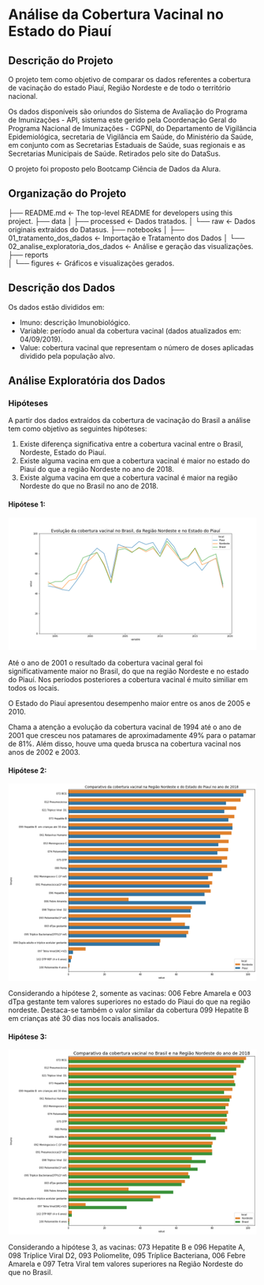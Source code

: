 # Análise da Cobertura Vacinal no Estado do Piauí

## Descrição do Projeto
O projeto tem como objetivo de comparar os dados referentes a cobertura de vacinação do estado Piauí, Região Nordeste e de todo o território nacional.

Os dados disponíveis são oriundos do Sistema de Avaliação do Programa de Imunizações - API, sistema este gerido pela Coordenação Geral do Programa Nacional de Imunizações - CGPNI, do Departamento de Vigilância Epidemiológica, secretaria de Vigilância em Saúde, do Ministério da Saúde, em conjunto com as Secretarias Estaduais de Saúde, suas regionais e as Secretarias Municipais de Saúde. Retirados pelo site do DataSus.

O projeto foi proposto pelo Bootcamp Ciência de Dados da Alura.

## Organização do Projeto
├── README.md          <- The top-level README for developers using this project.
├── data
│   ├── processed      <- Dados tratados.
│   └── raw            <- Dados originais extraídos do Datasus.
├── notebooks
│   ├── 01_tratamento_dos_dados       <- Importação e Tratamento dos Dados
│   └── 02_analise_exploratoria_dos_dados       <- Análise e geração das visualizações.
├── reports            
│   └── figures        <- Gráficos e visualizações gerados.


## Descrição dos Dados

Os dados estão divididos em:
- Imuno: descrição Imunobiológico.
- Variable: período anual da cobertura vacinal (dados atualizados em: 04/09/2019).
- Value: cobertura vacinal que representam o número de doses aplicadas dividido pela população alvo.

## Análise Exploratória dos Dados

### Hipóteses

A partir dos dados extraídos da cobertura de vacinação do Brasil a análise tem como objetivo as seguintes hipóteses:
1. Existe diferença significativa entre a cobertura vacinal entre o Brasil, Nordeste, Estado do Piauí.
2. Existe alguma vacina em que a cobertura vacinal é maior no estado do Piauí do que a região Nordeste no ano de 2018.
3. Existe alguma vacina em que a cobertura vacinal é maior na região Nordeste do que no Brasil no ano de 2018.

#### Hipótese 1: 
![Evolução da cobertura vacinal no Brasil, da Região Nordeste e no Estado do Piauí](./reports/hipotese_1.png)

Até o ano de 2001 o resultado da cobertura vacinal geral foi significativamente maior no Brasil, do que na região Nordeste e no estado do Piauí. Nos períodos posteriores a cobertura vacinal é muito similiar em todos os locais. 

O Estado do Piauí apresentou desempenho maior entre os anos de 2005 e 2010.

Chama a atenção a evolução da cobertura vacinal de 1994 até o ano de 2001 que cresceu nos patamares de aproximadamente 49% para o patamar de 81%. Além disso, houve uma queda brusca na cobertura vacinal nos anos de 2002 e 2003.

#### Hipótese 2: 
![Comparativo da cobertura vacinal na Região Nordeste e do Estado do Piauí no ano de 2018](./reports/hipotese_2.png)

Considerando a hipótese 2, somente as vacinas: 006 Febre Amarela e 003 dTpa gestante tem valores superiores no estado do Piaui do que na região nordeste. Destaca-se também o valor similar da cobertura 099 Hepatite B em crianças até 30 dias nos locais analisados. 

#### Hipótese 3: 
![Comparativo da cobertura vacinal no Brasil e na Região Nordeste do ano de 2018](./reports/hipotese_3.png)

Considerando a hipótese 3, as vacinas: 073 Hepatite B e 096 Hepatite A, 098 Tríplice Viral D2, 093 Poliomelite, 095 Tríplice Bacteriana, 006 Febre Amarela e 097 Tetra Viral tem valores superiores na Região Nordeste do que no Brasil. 